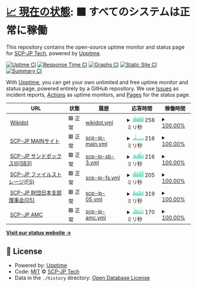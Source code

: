# [📈 現在の状態](https://status.scp-jp.org): <!--live status--> **🟩 すべてのシステムは正常に稼働**

This repository contains the open-source uptime monitor and status page for [SCP-JP Tech](https://status.scp-jp.org), powered by [Upptime](https://github.com/upptime/upptime).

[![Uptime CI](https://github.com/SCP-JP/wikdotupptime/workflows/Uptime%20CI/badge.svg)](https://github.com/SCP-JP/wikdotupptime/actions?query=workflow%3A%22Uptime+CI%22)
[![Response Time CI](https://github.com/SCP-JP/wikdotupptime/workflows/Response%20Time%20CI/badge.svg)](https://github.com/SCP-JP/wikdotupptime/actions?query=workflow%3A%22Response+Time+CI%22)
[![Graphs CI](https://github.com/SCP-JP/wikdotupptime/workflows/Graphs%20CI/badge.svg)](https://github.com/SCP-JP/wikdotupptime/actions?query=workflow%3A%22Graphs+CI%22)
[![Static Site CI](https://github.com/SCP-JP/wikdotupptime/workflows/Static%20Site%20CI/badge.svg)](https://github.com/SCP-JP/wikdotupptime/actions?query=workflow%3A%22Static+Site+CI%22)
[![Summary CI](https://github.com/SCP-JP/wikdotupptime/workflows/Summary%20CI/badge.svg)](https://github.com/SCP-JP/wikdotupptime/actions?query=workflow%3A%22Summary+CI%22)

With [Upptime](https://upptime.js.org), you can get your own unlimited and free uptime monitor and status page, powered entirely by a GitHub repository. We use [Issues](https://github.com/SCP-JP/wikdotupptime/issues) as incident reports, [Actions](https://github.com/SCP-JP/wikdotupptime/actions) as uptime monitors, and [Pages](https://status.scp-jp.org) for the status page.

<!--start: status pages-->
<!-- This summary is generated by Upptime (https://github.com/upptime/upptime) -->
<!-- Do not edit this manually, your changes will be overwritten -->
<!-- prettier-ignore -->
| URL | 状態 | 履歴 | 応答時間 | 稼働時間 |
| --- | ------ | ------- | ------------- | ------ |
| <img alt="" src="https://www.wikidot.com/local--favicon/favicon.gif" height="13"> [Wikidot](https://www.wikidot.com/) | 🟩 正常 | [wikidot.yml](https://github.com/SCP-JP/wikidotupptime/commits/HEAD/history/wikidot.yml) | <details><summary><img alt="応答時間グラフ" src="./graphs/wikidot/response-time-week.png" height="20"> 258ミリ秒</summary><br><a href="https://status.scp-jp.org/history/wikidot"><img alt="応答時間 300" src="https://img.shields.io/endpoint?url=https%3A%2F%2Fraw.githubusercontent.com%2FSCP-JP%2Fwikidotupptime%2FHEAD%2Fapi%2Fwikidot%2Fresponse-time.json"></a><br><a href="https://status.scp-jp.org/history/wikidot"><img alt="24時間 応答時間 228" src="https://img.shields.io/endpoint?url=https%3A%2F%2Fraw.githubusercontent.com%2FSCP-JP%2Fwikidotupptime%2FHEAD%2Fapi%2Fwikidot%2Fresponse-time-day.json"></a><br><a href="https://status.scp-jp.org/history/wikidot"><img alt="7日 応答時間 258" src="https://img.shields.io/endpoint?url=https%3A%2F%2Fraw.githubusercontent.com%2FSCP-JP%2Fwikidotupptime%2FHEAD%2Fapi%2Fwikidot%2Fresponse-time-week.json"></a><br><a href="https://status.scp-jp.org/history/wikidot"><img alt="30日 応答時間 262" src="https://img.shields.io/endpoint?url=https%3A%2F%2Fraw.githubusercontent.com%2FSCP-JP%2Fwikidotupptime%2FHEAD%2Fapi%2Fwikidot%2Fresponse-time-month.json"></a><br><a href="https://status.scp-jp.org/history/wikidot"><img alt="1年 応答時間 305" src="https://img.shields.io/endpoint?url=https%3A%2F%2Fraw.githubusercontent.com%2FSCP-JP%2Fwikidotupptime%2FHEAD%2Fapi%2Fwikidot%2Fresponse-time-year.json"></a></details> | <details><summary><a href="https://status.scp-jp.org/history/wikidot">100.00%</a></summary><a href="https://status.scp-jp.org/history/wikidot"><img alt="稼働時間 99.96%" src="https://img.shields.io/endpoint?url=https%3A%2F%2Fraw.githubusercontent.com%2FSCP-JP%2Fwikidotupptime%2FHEAD%2Fapi%2Fwikidot%2Fuptime.json"></a><br><a href="https://status.scp-jp.org/history/wikidot"><img alt="24時間の稼働時間 100.00%" src="https://img.shields.io/endpoint?url=https%3A%2F%2Fraw.githubusercontent.com%2FSCP-JP%2Fwikidotupptime%2FHEAD%2Fapi%2Fwikidot%2Fuptime-day.json"></a><br><a href="https://status.scp-jp.org/history/wikidot"><img alt="7日間の稼働時間 100.00%" src="https://img.shields.io/endpoint?url=https%3A%2F%2Fraw.githubusercontent.com%2FSCP-JP%2Fwikidotupptime%2FHEAD%2Fapi%2Fwikidot%2Fuptime-week.json"></a><br><a href="https://status.scp-jp.org/history/wikidot"><img alt="30日の稼働時間 100.00%" src="https://img.shields.io/endpoint?url=https%3A%2F%2Fraw.githubusercontent.com%2FSCP-JP%2Fwikidotupptime%2FHEAD%2Fapi%2Fwikidot%2Fuptime-month.json"></a><br><a href="https://status.scp-jp.org/history/wikidot"><img alt="1年の稼働時間 99.87%" src="https://img.shields.io/endpoint?url=https%3A%2F%2Fraw.githubusercontent.com%2FSCP-JP%2Fwikidotupptime%2FHEAD%2Fapi%2Fwikidot%2Fuptime-year.json"></a></details>
| <img alt="" src="https://scp-jp.wikidot.com/local--favicon/favicon.gif" height="13"> [SCP-JP MAINサイト](http://scp-jp.wikidot.com/) | 🟩 正常 | [scp-jp-main.yml](https://github.com/SCP-JP/wikidotupptime/commits/HEAD/history/scp-jp-main.yml) | <details><summary><img alt="応答時間グラフ" src="./graphs/scp-jp-main/response-time-week.png" height="20"> 216ミリ秒</summary><br><a href="https://status.scp-jp.org/history/scp-jp-main"><img alt="応答時間 327" src="https://img.shields.io/endpoint?url=https%3A%2F%2Fraw.githubusercontent.com%2FSCP-JP%2Fwikidotupptime%2FHEAD%2Fapi%2Fscp-jp-main%2Fresponse-time.json"></a><br><a href="https://status.scp-jp.org/history/scp-jp-main"><img alt="24時間 応答時間 165" src="https://img.shields.io/endpoint?url=https%3A%2F%2Fraw.githubusercontent.com%2FSCP-JP%2Fwikidotupptime%2FHEAD%2Fapi%2Fscp-jp-main%2Fresponse-time-day.json"></a><br><a href="https://status.scp-jp.org/history/scp-jp-main"><img alt="7日 応答時間 216" src="https://img.shields.io/endpoint?url=https%3A%2F%2Fraw.githubusercontent.com%2FSCP-JP%2Fwikidotupptime%2FHEAD%2Fapi%2Fscp-jp-main%2Fresponse-time-week.json"></a><br><a href="https://status.scp-jp.org/history/scp-jp-main"><img alt="30日 応答時間 206" src="https://img.shields.io/endpoint?url=https%3A%2F%2Fraw.githubusercontent.com%2FSCP-JP%2Fwikidotupptime%2FHEAD%2Fapi%2Fscp-jp-main%2Fresponse-time-month.json"></a><br><a href="https://status.scp-jp.org/history/scp-jp-main"><img alt="1年 応答時間 333" src="https://img.shields.io/endpoint?url=https%3A%2F%2Fraw.githubusercontent.com%2FSCP-JP%2Fwikidotupptime%2FHEAD%2Fapi%2Fscp-jp-main%2Fresponse-time-year.json"></a></details> | <details><summary><a href="https://status.scp-jp.org/history/scp-jp-main">100.00%</a></summary><a href="https://status.scp-jp.org/history/scp-jp-main"><img alt="稼働時間 99.98%" src="https://img.shields.io/endpoint?url=https%3A%2F%2Fraw.githubusercontent.com%2FSCP-JP%2Fwikidotupptime%2FHEAD%2Fapi%2Fscp-jp-main%2Fuptime.json"></a><br><a href="https://status.scp-jp.org/history/scp-jp-main"><img alt="24時間の稼働時間 100.00%" src="https://img.shields.io/endpoint?url=https%3A%2F%2Fraw.githubusercontent.com%2FSCP-JP%2Fwikidotupptime%2FHEAD%2Fapi%2Fscp-jp-main%2Fuptime-day.json"></a><br><a href="https://status.scp-jp.org/history/scp-jp-main"><img alt="7日間の稼働時間 100.00%" src="https://img.shields.io/endpoint?url=https%3A%2F%2Fraw.githubusercontent.com%2FSCP-JP%2Fwikidotupptime%2FHEAD%2Fapi%2Fscp-jp-main%2Fuptime-week.json"></a><br><a href="https://status.scp-jp.org/history/scp-jp-main"><img alt="30日の稼働時間 99.96%" src="https://img.shields.io/endpoint?url=https%3A%2F%2Fraw.githubusercontent.com%2FSCP-JP%2Fwikidotupptime%2FHEAD%2Fapi%2Fscp-jp-main%2Fuptime-month.json"></a><br><a href="https://status.scp-jp.org/history/scp-jp-main"><img alt="1年の稼働時間 99.94%" src="https://img.shields.io/endpoint?url=https%3A%2F%2Fraw.githubusercontent.com%2FSCP-JP%2Fwikidotupptime%2FHEAD%2Fapi%2Fscp-jp-main%2Fuptime-year.json"></a></details>
| <img alt="" src="https://scp-jp-sandbox3.wikidot.com/local--favicon/favicon.gif" height="13"> [SCP-JP サンドボックスⅢ(SB3)](http://scp-jp-sandbox3.wikidot.com/) | 🟩 正常 | [scp-jp-sb-3.yml](https://github.com/SCP-JP/wikidotupptime/commits/HEAD/history/scp-jp-sb-3.yml) | <details><summary><img alt="応答時間グラフ" src="./graphs/scp-jp-sb-3/response-time-week.png" height="20"> 216ミリ秒</summary><br><a href="https://status.scp-jp.org/history/scp-jp-sb-3"><img alt="応答時間 320" src="https://img.shields.io/endpoint?url=https%3A%2F%2Fraw.githubusercontent.com%2FSCP-JP%2Fwikidotupptime%2FHEAD%2Fapi%2Fscp-jp-sb-3%2Fresponse-time.json"></a><br><a href="https://status.scp-jp.org/history/scp-jp-sb-3"><img alt="24時間 応答時間 215" src="https://img.shields.io/endpoint?url=https%3A%2F%2Fraw.githubusercontent.com%2FSCP-JP%2Fwikidotupptime%2FHEAD%2Fapi%2Fscp-jp-sb-3%2Fresponse-time-day.json"></a><br><a href="https://status.scp-jp.org/history/scp-jp-sb-3"><img alt="7日 応答時間 216" src="https://img.shields.io/endpoint?url=https%3A%2F%2Fraw.githubusercontent.com%2FSCP-JP%2Fwikidotupptime%2FHEAD%2Fapi%2Fscp-jp-sb-3%2Fresponse-time-week.json"></a><br><a href="https://status.scp-jp.org/history/scp-jp-sb-3"><img alt="30日 応答時間 212" src="https://img.shields.io/endpoint?url=https%3A%2F%2Fraw.githubusercontent.com%2FSCP-JP%2Fwikidotupptime%2FHEAD%2Fapi%2Fscp-jp-sb-3%2Fresponse-time-month.json"></a><br><a href="https://status.scp-jp.org/history/scp-jp-sb-3"><img alt="1年 応答時間 330" src="https://img.shields.io/endpoint?url=https%3A%2F%2Fraw.githubusercontent.com%2FSCP-JP%2Fwikidotupptime%2FHEAD%2Fapi%2Fscp-jp-sb-3%2Fresponse-time-year.json"></a></details> | <details><summary><a href="https://status.scp-jp.org/history/scp-jp-sb-3">100.00%</a></summary><a href="https://status.scp-jp.org/history/scp-jp-sb-3"><img alt="稼働時間 99.98%" src="https://img.shields.io/endpoint?url=https%3A%2F%2Fraw.githubusercontent.com%2FSCP-JP%2Fwikidotupptime%2FHEAD%2Fapi%2Fscp-jp-sb-3%2Fuptime.json"></a><br><a href="https://status.scp-jp.org/history/scp-jp-sb-3"><img alt="24時間の稼働時間 100.00%" src="https://img.shields.io/endpoint?url=https%3A%2F%2Fraw.githubusercontent.com%2FSCP-JP%2Fwikidotupptime%2FHEAD%2Fapi%2Fscp-jp-sb-3%2Fuptime-day.json"></a><br><a href="https://status.scp-jp.org/history/scp-jp-sb-3"><img alt="7日間の稼働時間 100.00%" src="https://img.shields.io/endpoint?url=https%3A%2F%2Fraw.githubusercontent.com%2FSCP-JP%2Fwikidotupptime%2FHEAD%2Fapi%2Fscp-jp-sb-3%2Fuptime-week.json"></a><br><a href="https://status.scp-jp.org/history/scp-jp-sb-3"><img alt="30日の稼働時間 99.95%" src="https://img.shields.io/endpoint?url=https%3A%2F%2Fraw.githubusercontent.com%2FSCP-JP%2Fwikidotupptime%2FHEAD%2Fapi%2Fscp-jp-sb-3%2Fuptime-month.json"></a><br><a href="https://status.scp-jp.org/history/scp-jp-sb-3"><img alt="1年の稼働時間 99.95%" src="https://img.shields.io/endpoint?url=https%3A%2F%2Fraw.githubusercontent.com%2FSCP-JP%2Fwikidotupptime%2FHEAD%2Fapi%2Fscp-jp-sb-3%2Fuptime-year.json"></a></details>
| <img alt="" src="https://scp-jp-storage.wikidot.com/local--favicon/favicon.gif" height="13"> [SCP-JP ファイルストレージ(FS)](http://scp-jp-storage.wikidot.com/) | 🟩 正常 | [scp-jp-fs.yml](https://github.com/SCP-JP/wikidotupptime/commits/HEAD/history/scp-jp-fs.yml) | <details><summary><img alt="応答時間グラフ" src="./graphs/scp-jp-fs/response-time-week.png" height="20"> 205ミリ秒</summary><br><a href="https://status.scp-jp.org/history/scp-jp-fs"><img alt="応答時間 343" src="https://img.shields.io/endpoint?url=https%3A%2F%2Fraw.githubusercontent.com%2FSCP-JP%2Fwikidotupptime%2FHEAD%2Fapi%2Fscp-jp-fs%2Fresponse-time.json"></a><br><a href="https://status.scp-jp.org/history/scp-jp-fs"><img alt="24時間 応答時間 216" src="https://img.shields.io/endpoint?url=https%3A%2F%2Fraw.githubusercontent.com%2FSCP-JP%2Fwikidotupptime%2FHEAD%2Fapi%2Fscp-jp-fs%2Fresponse-time-day.json"></a><br><a href="https://status.scp-jp.org/history/scp-jp-fs"><img alt="7日 応答時間 205" src="https://img.shields.io/endpoint?url=https%3A%2F%2Fraw.githubusercontent.com%2FSCP-JP%2Fwikidotupptime%2FHEAD%2Fapi%2Fscp-jp-fs%2Fresponse-time-week.json"></a><br><a href="https://status.scp-jp.org/history/scp-jp-fs"><img alt="30日 応答時間 210" src="https://img.shields.io/endpoint?url=https%3A%2F%2Fraw.githubusercontent.com%2FSCP-JP%2Fwikidotupptime%2FHEAD%2Fapi%2Fscp-jp-fs%2Fresponse-time-month.json"></a><br><a href="https://status.scp-jp.org/history/scp-jp-fs"><img alt="1年 応答時間 358" src="https://img.shields.io/endpoint?url=https%3A%2F%2Fraw.githubusercontent.com%2FSCP-JP%2Fwikidotupptime%2FHEAD%2Fapi%2Fscp-jp-fs%2Fresponse-time-year.json"></a></details> | <details><summary><a href="https://status.scp-jp.org/history/scp-jp-fs">100.00%</a></summary><a href="https://status.scp-jp.org/history/scp-jp-fs"><img alt="稼働時間 99.98%" src="https://img.shields.io/endpoint?url=https%3A%2F%2Fraw.githubusercontent.com%2FSCP-JP%2Fwikidotupptime%2FHEAD%2Fapi%2Fscp-jp-fs%2Fuptime.json"></a><br><a href="https://status.scp-jp.org/history/scp-jp-fs"><img alt="24時間の稼働時間 100.00%" src="https://img.shields.io/endpoint?url=https%3A%2F%2Fraw.githubusercontent.com%2FSCP-JP%2Fwikidotupptime%2FHEAD%2Fapi%2Fscp-jp-fs%2Fuptime-day.json"></a><br><a href="https://status.scp-jp.org/history/scp-jp-fs"><img alt="7日間の稼働時間 100.00%" src="https://img.shields.io/endpoint?url=https%3A%2F%2Fraw.githubusercontent.com%2FSCP-JP%2Fwikidotupptime%2FHEAD%2Fapi%2Fscp-jp-fs%2Fuptime-week.json"></a><br><a href="https://status.scp-jp.org/history/scp-jp-fs"><img alt="30日の稼働時間 100.00%" src="https://img.shields.io/endpoint?url=https%3A%2F%2Fraw.githubusercontent.com%2FSCP-JP%2Fwikidotupptime%2FHEAD%2Fapi%2Fscp-jp-fs%2Fuptime-month.json"></a><br><a href="https://status.scp-jp.org/history/scp-jp-fs"><img alt="1年の稼働時間 99.95%" src="https://img.shields.io/endpoint?url=https%3A%2F%2Fraw.githubusercontent.com%2FSCP-JP%2Fwikidotupptime%2FHEAD%2Fapi%2Fscp-jp-fs%2Fuptime-year.json"></a></details>
| <img alt="" src="https://05command-ja.wikidot.com/local--favicon/favicon.gif" height="13"> [SCP-JP 財団日本支部理事会(05)](http://05command-ja.wikidot.com/) | 🟩 正常 | [scp-jp-05.yml](https://github.com/SCP-JP/wikidotupptime/commits/HEAD/history/scp-jp-05.yml) | <details><summary><img alt="応答時間グラフ" src="./graphs/scp-jp-05/response-time-week.png" height="20"> 319ミリ秒</summary><br><a href="https://status.scp-jp.org/history/scp-jp-05"><img alt="応答時間 680" src="https://img.shields.io/endpoint?url=https%3A%2F%2Fraw.githubusercontent.com%2FSCP-JP%2Fwikidotupptime%2FHEAD%2Fapi%2Fscp-jp-05%2Fresponse-time.json"></a><br><a href="https://status.scp-jp.org/history/scp-jp-05"><img alt="24時間 応答時間 324" src="https://img.shields.io/endpoint?url=https%3A%2F%2Fraw.githubusercontent.com%2FSCP-JP%2Fwikidotupptime%2FHEAD%2Fapi%2Fscp-jp-05%2Fresponse-time-day.json"></a><br><a href="https://status.scp-jp.org/history/scp-jp-05"><img alt="7日 応答時間 319" src="https://img.shields.io/endpoint?url=https%3A%2F%2Fraw.githubusercontent.com%2FSCP-JP%2Fwikidotupptime%2FHEAD%2Fapi%2Fscp-jp-05%2Fresponse-time-week.json"></a><br><a href="https://status.scp-jp.org/history/scp-jp-05"><img alt="30日 応答時間 410" src="https://img.shields.io/endpoint?url=https%3A%2F%2Fraw.githubusercontent.com%2FSCP-JP%2Fwikidotupptime%2FHEAD%2Fapi%2Fscp-jp-05%2Fresponse-time-month.json"></a><br><a href="https://status.scp-jp.org/history/scp-jp-05"><img alt="1年 応答時間 705" src="https://img.shields.io/endpoint?url=https%3A%2F%2Fraw.githubusercontent.com%2FSCP-JP%2Fwikidotupptime%2FHEAD%2Fapi%2Fscp-jp-05%2Fresponse-time-year.json"></a></details> | <details><summary><a href="https://status.scp-jp.org/history/scp-jp-05">100.00%</a></summary><a href="https://status.scp-jp.org/history/scp-jp-05"><img alt="稼働時間 99.98%" src="https://img.shields.io/endpoint?url=https%3A%2F%2Fraw.githubusercontent.com%2FSCP-JP%2Fwikidotupptime%2FHEAD%2Fapi%2Fscp-jp-05%2Fuptime.json"></a><br><a href="https://status.scp-jp.org/history/scp-jp-05"><img alt="24時間の稼働時間 100.00%" src="https://img.shields.io/endpoint?url=https%3A%2F%2Fraw.githubusercontent.com%2FSCP-JP%2Fwikidotupptime%2FHEAD%2Fapi%2Fscp-jp-05%2Fuptime-day.json"></a><br><a href="https://status.scp-jp.org/history/scp-jp-05"><img alt="7日間の稼働時間 100.00%" src="https://img.shields.io/endpoint?url=https%3A%2F%2Fraw.githubusercontent.com%2FSCP-JP%2Fwikidotupptime%2FHEAD%2Fapi%2Fscp-jp-05%2Fuptime-week.json"></a><br><a href="https://status.scp-jp.org/history/scp-jp-05"><img alt="30日の稼働時間 100.00%" src="https://img.shields.io/endpoint?url=https%3A%2F%2Fraw.githubusercontent.com%2FSCP-JP%2Fwikidotupptime%2FHEAD%2Fapi%2Fscp-jp-05%2Fuptime-month.json"></a><br><a href="https://status.scp-jp.org/history/scp-jp-05"><img alt="1年の稼働時間 99.94%" src="https://img.shields.io/endpoint?url=https%3A%2F%2Fraw.githubusercontent.com%2FSCP-JP%2Fwikidotupptime%2FHEAD%2Fapi%2Fscp-jp-05%2Fuptime-year.json"></a></details>
| <img alt="" src="https://icons.duckduckgo.com/ip3/scp-jp.wikidot.com.ico" height="13"> [SCP-JP AMC](https://scp-jp.wikidot.com/ajax-module-connector.php) | 🟩 正常 | [scp-jp-amc.yml](https://github.com/SCP-JP/wikidotupptime/commits/HEAD/history/scp-jp-amc.yml) | <details><summary><img alt="応答時間グラフ" src="./graphs/scp-jp-amc/response-time-week.png" height="20"> 170ミリ秒</summary><br><a href="https://status.scp-jp.org/history/scp-jp-amc"><img alt="応答時間 224" src="https://img.shields.io/endpoint?url=https%3A%2F%2Fraw.githubusercontent.com%2FSCP-JP%2Fwikidotupptime%2FHEAD%2Fapi%2Fscp-jp-amc%2Fresponse-time.json"></a><br><a href="https://status.scp-jp.org/history/scp-jp-amc"><img alt="24時間 応答時間 130" src="https://img.shields.io/endpoint?url=https%3A%2F%2Fraw.githubusercontent.com%2FSCP-JP%2Fwikidotupptime%2FHEAD%2Fapi%2Fscp-jp-amc%2Fresponse-time-day.json"></a><br><a href="https://status.scp-jp.org/history/scp-jp-amc"><img alt="7日 応答時間 170" src="https://img.shields.io/endpoint?url=https%3A%2F%2Fraw.githubusercontent.com%2FSCP-JP%2Fwikidotupptime%2FHEAD%2Fapi%2Fscp-jp-amc%2Fresponse-time-week.json"></a><br><a href="https://status.scp-jp.org/history/scp-jp-amc"><img alt="30日 応答時間 157" src="https://img.shields.io/endpoint?url=https%3A%2F%2Fraw.githubusercontent.com%2FSCP-JP%2Fwikidotupptime%2FHEAD%2Fapi%2Fscp-jp-amc%2Fresponse-time-month.json"></a><br><a href="https://status.scp-jp.org/history/scp-jp-amc"><img alt="1年 応答時間 229" src="https://img.shields.io/endpoint?url=https%3A%2F%2Fraw.githubusercontent.com%2FSCP-JP%2Fwikidotupptime%2FHEAD%2Fapi%2Fscp-jp-amc%2Fresponse-time-year.json"></a></details> | <details><summary><a href="https://status.scp-jp.org/history/scp-jp-amc">100.00%</a></summary><a href="https://status.scp-jp.org/history/scp-jp-amc"><img alt="稼働時間 99.98%" src="https://img.shields.io/endpoint?url=https%3A%2F%2Fraw.githubusercontent.com%2FSCP-JP%2Fwikidotupptime%2FHEAD%2Fapi%2Fscp-jp-amc%2Fuptime.json"></a><br><a href="https://status.scp-jp.org/history/scp-jp-amc"><img alt="24時間の稼働時間 100.00%" src="https://img.shields.io/endpoint?url=https%3A%2F%2Fraw.githubusercontent.com%2FSCP-JP%2Fwikidotupptime%2FHEAD%2Fapi%2Fscp-jp-amc%2Fuptime-day.json"></a><br><a href="https://status.scp-jp.org/history/scp-jp-amc"><img alt="7日間の稼働時間 100.00%" src="https://img.shields.io/endpoint?url=https%3A%2F%2Fraw.githubusercontent.com%2FSCP-JP%2Fwikidotupptime%2FHEAD%2Fapi%2Fscp-jp-amc%2Fuptime-week.json"></a><br><a href="https://status.scp-jp.org/history/scp-jp-amc"><img alt="30日の稼働時間 100.00%" src="https://img.shields.io/endpoint?url=https%3A%2F%2Fraw.githubusercontent.com%2FSCP-JP%2Fwikidotupptime%2FHEAD%2Fapi%2Fscp-jp-amc%2Fuptime-month.json"></a><br><a href="https://status.scp-jp.org/history/scp-jp-amc"><img alt="1年の稼働時間 99.96%" src="https://img.shields.io/endpoint?url=https%3A%2F%2Fraw.githubusercontent.com%2FSCP-JP%2Fwikidotupptime%2FHEAD%2Fapi%2Fscp-jp-amc%2Fuptime-year.json"></a></details>

<!--end: status pages-->

[**Visit our status website →**](https://status.scp-jp.org)

## 📄 License

- Powered by: [Upptime](https://github.com/upptime/upptime)
- Code: [MIT](./LICENSE) © [SCP-JP Tech](https://status.scp-jp.org)
- Data in the `./history` directory: [Open Database License](https://opendatacommons.org/licenses/odbl/1-0/)

